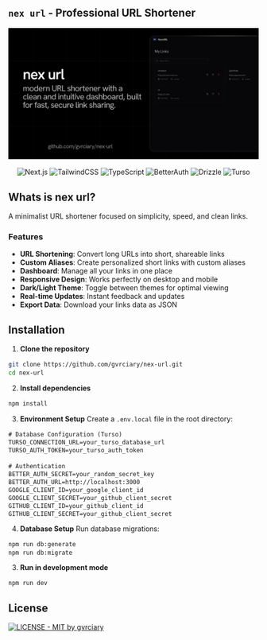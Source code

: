 ## `nex url` - Professional URL Shortener

<div align="center">
<img src="public/og-image.png" width="650px">

![Next.js](https://img.shields.io/badge/Next.js-111111?style=for-the-badge&logo=nextdotjs&logoColor=white)
![TailwindCSS](https://img.shields.io/badge/TailwindCSS-111111?style=for-the-badge&logo=tailwindcss&logoColor=38BDF8)
![TypeScript](https://img.shields.io/badge/TypeScript-111111?style=for-the-badge&logo=typescript&logoColor=3178C6)
![BetterAuth](https://img.shields.io/badge/Better%20Auth-111111?style=for-the-badge&logo=vercel&logoColor=white)
![Drizzle](https://img.shields.io/badge/Drizzle-111111?style=for-the-badge&logo=drizzle&logoColor=00D8FF)
![Turso](https://img.shields.io/badge/Turso-111111?style=for-the-badge&logo=planet&logoColor=white)

</div>

## Whats is nex url?

A minimalist URL shortener focused on simplicity, speed, and clean links.

### Features

- **URL Shortening**: Convert long URLs into short, shareable links
- **Custom Aliases**: Create personalized short links with custom aliases
- **Dashboard**: Manage all your links in one place
- **Responsive Design**: Works perfectly on desktop and mobile
- **Dark/Light Theme**: Toggle between themes for optimal viewing
- **Real-time Updates**: Instant feedback and updates
- **Export Data**: Download your links data as JSON

## Installation

1. **Clone the repository**
  ```bash
  git clone https://github.com/gvrciary/nex-url.git
  cd nex-url
  ```

2. **Install dependencies**
  ```bash
  npm install
  ```

3. **Environment Setup**
  Create a `.env.local` file in the root directory:

  ```env
  # Database Configuration (Turso)
  TURSO_CONNECTION_URL=your_turso_database_url
  TURSO_AUTH_TOKEN=your_turso_auth_token

  # Authentication
  BETTER_AUTH_SECRET=your_random_secret_key
  BETTER_AUTH_URL=http://localhost:3000
  GOOGLE_CLIENT_ID=your_google_client_id
  GOOGLE_CLIENT_SECRET=your_github_client_secret
  GITHUB_CLIENT_ID=your_github_client_id
  GITHUB_CLIENT_SECRET=your_github_client_secret
  ```

4. **Database Setup**
  Run database migrations:

  ```bash
  npm run db:generate
  npm run db:migrate
  ```
3. **Run in development mode**
  ```bash
  npm run dev
  ```

## License

[![LICENSE - MIT by gvrciary](https://img.shields.io/badge/LICENSE-MIT-111111?style=for-the-badge&labelColor=111111&logo=open-source-initiative&logoColor=white)](LICENSE)
